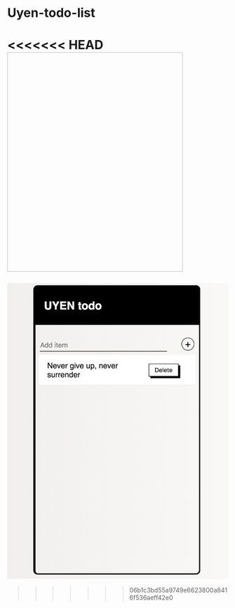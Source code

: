 # Uyen-todo-list <br>
<<<<<<< HEAD
<img height="500px" scr="https://raw.githubusercontent.com/uyendinhh/Uyen-todo-list/master/img/todo.png" height="600" width="400"  />
=======
![Screenshot](screenshot.png)
>>>>>>> 06b1c3bd55a9749e6623800a8416f536aeff42e0
